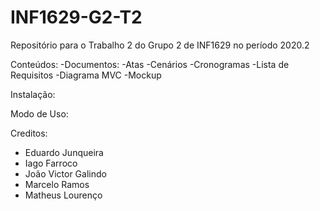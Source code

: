 # INF1629-G2-T2
Repositório para o Trabalho 2 do Grupo 2 de INF1629 no período 2020.2

Conteúdos: 
    -Documentos:
        -Atas
        -Cenários
        -Cronogramas
        -Lista de Requisitos
        -Diagrama MVC
        -Mockup
       
Instalação:
      
Modo de Uso:


Creditos:
  - Eduardo Junqueira
  - Iago Farroco
  - João Victor Galindo
  - Marcelo Ramos
  - Matheus Lourenço
